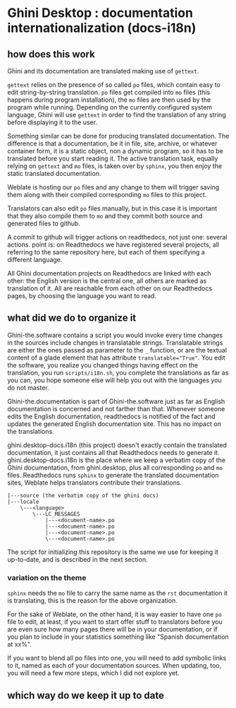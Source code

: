 # Ghini Desktop : documentation internationalization (docs-i18n)

## how does this work

Ghini and its documentation are translated making use of ``gettext``.

``gettext`` relies on the presence of so called ``po`` files, which contain easy to edit string-by-string translation. ``po`` files get compiled into ``mo`` files (this happens during program installation), the ``mo`` files are then used by the program while running. Depending on the currently configured system language, Ghini will use ``gettext`` in order to find the translation of any string before displaying it to the user.

Something similar can be done for producing translated documentation. The difference is that a documentation, be it in file, site, archive, or whatever container form, it is a static object, non a dynamic program, so it has to be translated before you start reading it. The active translation task, equally relying on ``gettext`` and ``mo`` files, is taken over by ``sphinx``, you then enjoy the static translated documentation.

Weblate is hosting our ``po`` files and any change to them will trigger saving them along with their compiled corresponding ``mo`` files to this project.

Translators can also edit ``po`` files manually, but in this case it is important that they also compile them to ``mo`` and they commit both source and generated files to github.

A commit to github will trigger actions on readthedocs, not just one: several actions. point is: on Readthedocs we have registered several projects, all referring to the same repository here, but each of them specifying a different language.

All Ghini documentation projects on Readthedocs are linked with each other: the English version is the central one, all others are marked as translation of it. All are reachable from each other on our Readthedocs pages, by choosing the language you want to read.

## what did we do to organize it

Ghini-the.software contains a script you would invoke every time changes in the sources include changes in translatable strings. Translatable strings are either the ones passed as parameter to the ``_`` function, or are the textual content of a glade element that has attribute ``translatable="True"``. You edit the software, you realize you changed things having effect on the translation, you run ``scripts/i18n.sh``, you complete the translations as far as you can, you hope someone else will help you out with the languages you do not master.

Ghini-the.documentation is part of Ghini-the.software just as far as English documentation is concerned and not farther than that. Whenever someone edits the English documentation, readthedocs is notified of the fact and updates the generated English documentation site. This has no impact on the translations.

ghini.desktop-docs.i18n (this project) doesn't exactly contain the translated documentation, it just contains all that Readthedocs needs to generate it. ghini.desktop-docs.i18n is the place where we keep a verbatim copy of the Ghini documentation, from ghini.desktop, plus all corresponding ``po`` and ``mo`` files. Readthedocs runs ``sphinx`` to generate the translated documentation sites, Weblate helps translators contribute their translations.

    |---source (the verbatim copy of the ghini docs)
    |---locale
        \---<language>
            \---LC_MESSAGES
                |---<document-name>.po
                |---<document-name>.po
                |---<document-name>.po
                \---<document-name>.po

The script for initializing this repository is the same we use for keeping it up-to-date, and is described in the next section.

### variation on the theme

``sphinx`` needs the ``mo`` file to carry the same name as the ``rst`` documentation it is translating, this is the reason for the above organization. 

For the sake of Weblate, on the other hand, it is way easier to have one ``po`` file to edit, at least, if you want to start offer stuff to translators before you are even sure how many pages there will be in your documentation, or if you plan to include in your statistics something like "Spanish documentation at xx%".

If you want to blend all po files into one, you will need to add symbolic links to it, named as each of your documentation sources. When updating, too, you will need a few more steps, which I did not explore yet.

## which way do we keep it up to date
